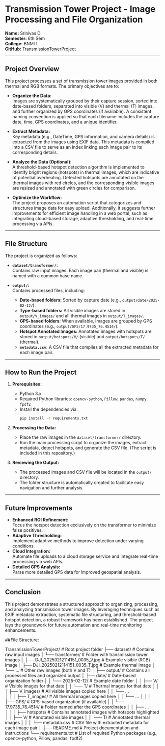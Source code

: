# Transmission Tower Project - Image Processing and File Organization

**Name:** Srinivas D  
**Semester:** 6th Sem  
**College:** BNMIT  
**GitHub:** [TransmissionTowerProject](https://github.com/Srinivas23132/TransmissionTowerProject.git)

---

## Project Overview

This project processes a set of transmission tower images provided in both thermal and RGB formats. The primary objectives are to:

- **Organize the Data:**  
  Images are systematically grouped by their capture session, sorted into date-based folders, separated into visible (V) and thermal (T) images, and further organized by GPS coordinates (if available). A consistent naming convention is applied so that each filename includes the capture date, time, GPS coordinates, and a unique identifier.

- **Extract Metadata:**  
  Key metadata (e.g., DateTime, GPS information, and camera details) is extracted from the images using EXIF data. This metadata is compiled into a CSV file to serve as an index linking each image pair to its corresponding details.

- **Analyze the Data (Optional):**  
  A threshold-based hotspot detection algorithm is implemented to identify bright regions (hotspots) in thermal images, which are indicative of potential overheating. Detected hotspots are annotated on the thermal images with red circles, and the corresponding visible images are resized and annotated with green circles for comparison.

- **Optimize the Workflow:**  
  The project proposes an automation script that categorizes and structures image data for easy upload. Additionally, it suggests further improvements for efficient image handling in a web portal, such as integrating cloud-based storage, adaptive thresholding, and real-time processing via APIs.

---

## File Structure

The project is organized as follows:

- **`dataset/transformer/`:**  
  Contains raw input images. Each image pair (thermal and visible) is named with a common base name.

- **`output/`:**  
  Contains processed files, including:
  - **Date-based folders:** Sorted by capture date (e.g., `output/date/2025-02-12/`).
  - **Type-based folders:** All visible images are stored in `output/V_images/` and all thermal images in `output/T_images/`.
  - **GPS-based folders:** When available, images are grouped by GPS coordinates (e.g., `output/GPS/17.9735_76.4514/`).
  - **Hotspot Annotated Images:** Annotated images with hotspots are stored in `output/hotspots/V/` (visible) and `output/hotspots/T/` (thermal).
  - **`metadata.csv`:** A CSV file that compiles all the extracted metadata for each image pair.

---

## How to Run the Project

1. **Prerequisites:**
   - Python 3.x
   - Required Python libraries: `opencv-python`, `Pillow`, `pandas`, `numpy`, `fpdf2`
   - Install the dependencies via:
     ```bash
     pip install -r requirements.txt
     ```

2. **Processing the Data:**
   - Place the raw images in the `dataset/transformer/` directory.
   - Run the main processing script to organize the images, extract metadata, detect hotspots, and generate the CSV file. (The script is included in this repository.)

3. **Reviewing the Output:**
   - The processed images and CSV file will be located in the `output/` directory.
   - The folder structure is automatically created to facilitate easy navigation and further analysis.

---

## Future Improvements

- **Enhanced ROI Refinement:**  
  Focus the hotspot detection exclusively on the transformer to minimize false positives.
- **Adaptive Thresholding:**  
  Implement adaptive methods to improve detection under varying conditions.
- **Cloud Integration:**  
  Automate file uploads to a cloud storage service and integrate real-time processing via web APIs.
- **Detailed GPS Analysis:**  
  Parse more detailed GPS data for improved geospatial analysis.

---

## Conclusion

This project demonstrates a structured approach to organizing, processing, and analyzing transmission tower images. By leveraging techniques such as EXIF metadata extraction, systematic file structuring, and threshold-based hotspot detection, a robust framework has been established. The project lays the groundwork for future automation and real-time monitoring enhancements.


##File Structure:

TransmissionTowerProject/                # Root project folder
├── dataset/                             # Contains raw input images
│   └── transformer/                     # Folder with transmission tower images
│       ├── DJI_20250212114151_0035_V.jpg  # Example visible (RGB) image
│       ├── DJI_20250212114151_0035_T.jpg  # Example thermal image
│       └── ...                          # Other raw images (both V and T)
│
├── output/                              # Contains all processed files and organized output
│   ├── date/                            # Date-based organization folder
│   │   └── 2025-02-12/                  # Example date folder
│   │       ├── V/                       # Visible images for that date
│   │       └── T/                       # Thermal images for that date
│   │
│   ├── V_images/                        # All visible images copied here
│   │   └── ...                          
│   │
│   ├── T_images/                        # All thermal images copied here
│   │   └── ...
│   │
│   ├── GPS/                             # GPS-based organization (if available)
│   │   └── 17.9735_76.4514/              # Folder named after the GPS coordinates
│   │       ├── ...                     
│   │
│   ├── hotspots/                        # Contains annotated images with hotspots highlighted
│   │   ├── V/                           # Annotated visible images
│   │   └── T/                           # Annotated thermal images
│   │
│   └── metadata.csv                     # CSV file with extracted metadata for each image pair
│
├── README.md                            # Project documentation and instructions
└── requirements.txt                     # List of required Python packages (e.g., opencv-python, Pillow, pandas, fpdf2)
